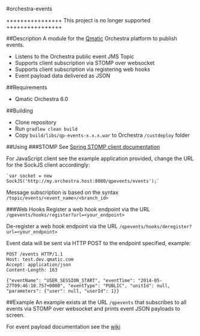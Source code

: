#orchestra-events

++++++++++++++++ This project is no longer supported ++++++++++++++++


##Description
A module for the [Qmatic](http://www.qmatic.com) Orchestra platform to publish events.

* Listens to the Orchestra public event JMS Topic  
* Supports client subscription via STOMP over websocket
* Supports client subscription via registering web hooks
* Event payload data delivered as JSON

##Requirements
* Qmatic Orchestra 6.0

##Building
* Clone repository
* Run `gradlew clean build`
* Copy `build/libs/qp-events-x.x.x.war` to Orchestra `/custdeploy` folder

##Using
###STOMP
See [Spring STOMP client documentation](http://docs.spring.io/spring/docs/current/spring-framework-reference/html/websocket.html#websocket-stomp-client)

For JavaScript client see the example application provided, change the URL for the SockJS client accordingly: 

    `var socket = new SockJS('http://my.orchestra.host:8080/qpevents/events');`

Message subscription is based on the syntax `/topic/events/<event_name>/<branch_id>`

###Web Hooks
Register a web hook endpoint via the URL `/qpevents/hooks/register?url=<your_endpoint>`

De-register a web hook endpoint via the URL `/qpevents/hooks/deregister?url=<your_endpoint>`

Event data will be sent via HTTP POST to the endpoint specified, example:

	POST /events HTTP/1.1
	Host: test.dev.qmatic.com
	Accept: application/json
	Content-Length: 163
	
	{"eventName": "USER_SESSION_START", "eventTime": "2014-05-27T09:46:10.757+0000", "eventType": "PUBLIC", "unitId": null, "parameters": {"user": null, "userId": 1}}

##Example
An example exists at the URL `/qpevents` that subscribes to all events via STOMP over websocket
and prints event JSON payloads to screen.

For event payload documentation see the [wiki](https://github.com/qmatic/orchestra-events/wiki/Events)

